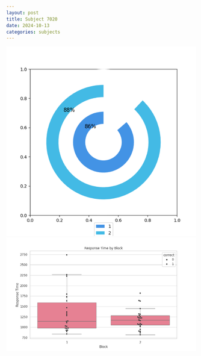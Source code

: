 ```yaml
---
layout: post
title: Subject 7020
date: 2024-10-13
categories: subjects
---
```


![](data/7020/run-2/7020__acc_test.png)
![](data/7020/run-2/7020_rt.png)
